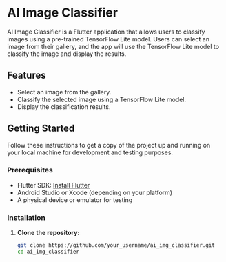 # AI Image Classifier

AI Image Classifier is a Flutter application that allows users to classify images using a pre-trained TensorFlow Lite model. Users can select an image from their gallery, and the app will use the TensorFlow Lite model to classify the image and display the results.

## Features

- Select an image from the gallery.
- Classify the selected image using a TensorFlow Lite model.
- Display the classification results.

## Getting Started

Follow these instructions to get a copy of the project up and running on your local machine for development and testing purposes.

### Prerequisites

- Flutter SDK: [Install Flutter](https://flutter.dev/docs/get-started/install)
- Android Studio or Xcode (depending on your platform)
- A physical device or emulator for testing

### Installation

1. **Clone the repository:**

   ```sh
   git clone https://github.com/your_username/ai_img_classifier.git
   cd ai_img_classifier




